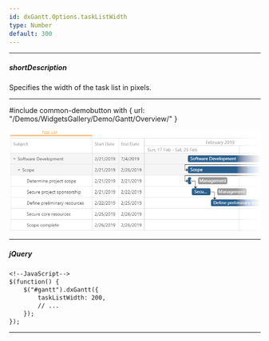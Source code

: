```yaml
---
id: dxGantt.Options.taskListWidth
type: Number
default: 300
---
```

---
##### shortDescription
Specifies the width of the task list in pixels.

---

#include common-demobutton with {
    url: "/Demos/WidgetsGallery/Demo/Gantt/Overview/"
}

![DevExtreme Gantt Chart - Task List](/images/Gantt/task-list.png)

---

##### jQuery

    <!--JavaScript-->
    $(function() {
        $("#gantt").dxGantt({
            taskListWidth: 200,
            // ...
        });
    }); 

---